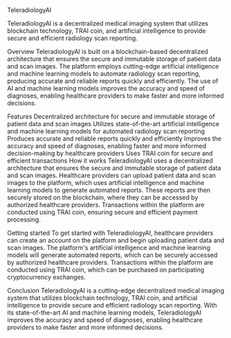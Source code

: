TeleradiologyAI

TeleradiologyAI is a decentralized medical imaging system that utilizes blockchain technology, TRAI coin, and artificial intelligence to provide secure and efficient radiology scan reporting.

Overview
TeleradiologyAI is built on a blockchain-based decentralized architecture that ensures the secure and immutable storage of patient data and scan images. The platform employs cutting-edge artificial intelligence and machine learning models to automate radiology scan reporting, producing accurate and reliable reports quickly and efficiently. The use of AI and machine learning models improves the accuracy and speed of diagnoses, enabling healthcare providers to make faster and more informed decisions.

Features
Decentralized architecture for secure and immutable storage of patient data and scan images
Utilizes state-of-the-art artificial intelligence and machine learning models for automated radiology scan reporting
Produces accurate and reliable reports quickly and efficiently
Improves the accuracy and speed of diagnoses, enabling faster and more informed decision-making by healthcare providers
Uses TRAI coin for secure and efficient transactions
How it works
TeleradiologyAI uses a decentralized architecture that ensures the secure and immutable storage of patient data and scan images. Healthcare providers can upload patient data and scan images to the platform, which uses artificial intelligence and machine learning models to generate automated reports. These reports are then securely stored on the blockchain, where they can be accessed by authorized healthcare providers. Transactions within the platform are conducted using TRAI coin, ensuring secure and efficient payment processing.

Getting started
To get started with TeleradiologyAI, healthcare providers can create an account on the platform and begin uploading patient data and scan images. The platform's artificial intelligence and machine learning models will generate automated reports, which can be securely accessed by authorized healthcare providers. Transactions within the platform are conducted using TRAI coin, which can be purchased on participating cryptocurrency exchanges.

Conclusion
TeleradiologyAI is a cutting-edge decentralized medical imaging system that utilizes blockchain technology, TRAI coin, and artificial intelligence to provide secure and efficient radiology scan reporting. With its state-of-the-art AI and machine learning models, TeleradiologyAI improves the accuracy and speed of diagnoses, enabling healthcare providers to make faster and more informed decisions.
